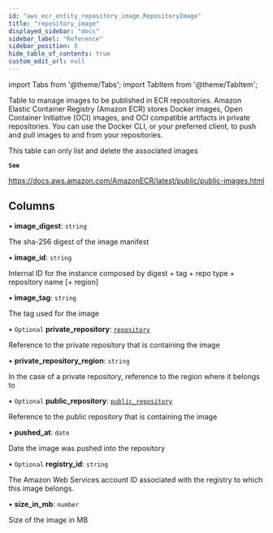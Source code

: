 ```yaml
---
id: "aws_ecr_entity_repository_image.RepositoryImage"
title: "repository_image"
displayed_sidebar: "docs"
sidebar_label: "Reference"
sidebar_position: 0
hide_table_of_contents: true
custom_edit_url: null
---
```


import Tabs from '@theme/Tabs';
import TabItem from '@theme/TabItem';

Table to manage images to be published in ECR repositories. Amazon Elastic Container Registry (Amazon ECR) stores Docker images, Open Container Initiative (OCI) images,
and OCI compatible artifacts in private repositories. You can use the Docker CLI, or your preferred client, to push and pull images to and from your repositories.

This table can only list and delete the associated images

**`See`**

https://docs.aws.amazon.com/AmazonECR/latest/public/public-images.html

## Columns

• **image\_digest**: `string`

The sha-256 digest of the image manifest

• **image\_id**: `string`

Internal ID for the instance
composed by digest + tag + repo type + repository name [+ region]

• **image\_tag**: `string`

The tag used for the image

• `Optional` **private\_repository**: [`repository`](aws_ecr_entity_repository.Repository.md)

Reference to the private repository that is containing the image

• **private\_repository\_region**: `string`

In the case of a private repository, reference to the region where it belongs to

• `Optional` **public\_repository**: [`public_repository`](aws_ecr_entity_public_repository.PublicRepository.md)

Reference to the public repository that is containing the image

• **pushed\_at**: `date`

Date the image was pushed into the repository

• `Optional` **registry\_id**: `string`

The Amazon Web Services account ID associated with the registry to which this image belongs.

• **size\_in\_mb**: `number`

Size of the image in MB
